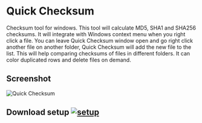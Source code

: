 # Quick Checksum
Checksum tool for windows.
This tool will calculate MD5, SHA1 and SHA256 checksums. It will integrate with Windows context menu when you right click a file. 
You can leave Quick Checksum window open and go right click another file on another folder, Quick Checksum will add the new file to the list. 
This will help comparing checksums of files in different folders. It can color duplicated rows and delete files on demand.

## Screenshot
![Quick Checksum](https://cloud.githubusercontent.com/assets/13609585/26756460/c97117aa-489a-11e7-8c7b-6057c160ee01.png)

## Download setup [![setup](https://github.com/im2geek4you/QuickChecksum/blob/master/Quick%20Checksum/Resources/Fatcow-Farm-Fresh-Sum.ico)](https://github.com/im2geek4you/QuickChecksum/files/1049856/Setup.zip)
